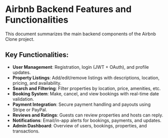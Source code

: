 # Airbnb Backend Features and Functionalities

This document summarizes the main backend components of the Airbnb Clone project.

## Key Functionalities:
- **User Management**: Registration, login (JWT + OAuth), and profile updates.
- **Property Listings**: Add/edit/remove listings with descriptions, location, pricing, and availability.
- **Search and Filtering**: Filter properties by location, price, amenities, etc.
- **Booking System**: Make, cancel, and view bookings with real-time date validation.
- **Payment Integration**: Secure payment handling and payouts using Stripe or PayPal.
- **Reviews and Ratings**: Guests can review properties and hosts can reply.
- **Notifications**: Email/in-app alerts for bookings, payments, and updates.
- **Admin Dashboard**: Overview of users, bookings, properties, and transactions.
